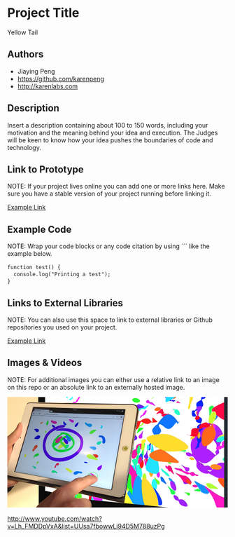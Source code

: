 # Project Title
Yellow Tail

## Authors
- Jiaying Peng
- https://github.com/karenpeng
- http://karenlabs.com

## Description
Insert a description containing about 100 to 150 words, including your motivation and the meaning behind your idea and execution. The Judges will be keen to know how your idea pushes the boundaries of code and technology.

## Link to Prototype
NOTE: If your project lives online you can add one or more links here. Make sure you have a stable version of your project running before linking it.

[Example Link](http://yellowtail.karenlabs.com "Example Link")

## Example Code
NOTE: Wrap your code blocks or any code citation by using ``` like the example below.
```
function test() {
  console.log("Printing a test");
}
```
## Links to External Libraries
 NOTE: You can also use this space to link to external libraries or Github repositories you used on your project.

[Example Link](http://www.google.com "Example Link")

## Images & Videos
NOTE: For additional images you can either use a relative link to an image on this repo or an absolute link to an externally hosted image.

![Example Image](project_images/cover_yellowtail.jpg?raw=true "Example Image")

http://www.youtube.com/watch?v=Lh_FMDDpVxA&list=UUsa7fbowwLi94D5M788uzPg
